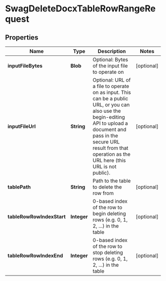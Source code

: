 
# SwagDeleteDocxTableRowRangeRequest

## Properties
Name | Type | Description | Notes
------------ | ------------- | ------------- | -------------
**inputFileBytes** | **Blob** | Optional: Bytes of the input file to operate on |  [optional]
**inputFileUrl** | **String** | Optional: URL of a file to operate on as input.  This can be a public URL, or you can also use the begin-editing API to upload a document and pass in the secure URL result from that operation as the URL here (this URL is not public). |  [optional]
**tablePath** | **String** | Path to the table to delete the row from |  [optional]
**tableRowRowIndexStart** | **Integer** | 0-based index of the row to begin deleting rows (e.g. 0, 1, 2, ...) in the table |  [optional]
**tableRowRowIndexEnd** | **Integer** | 0-based index of the row to stop deleting rows (e.g. 0, 1, 2, ...) in the table |  [optional]




